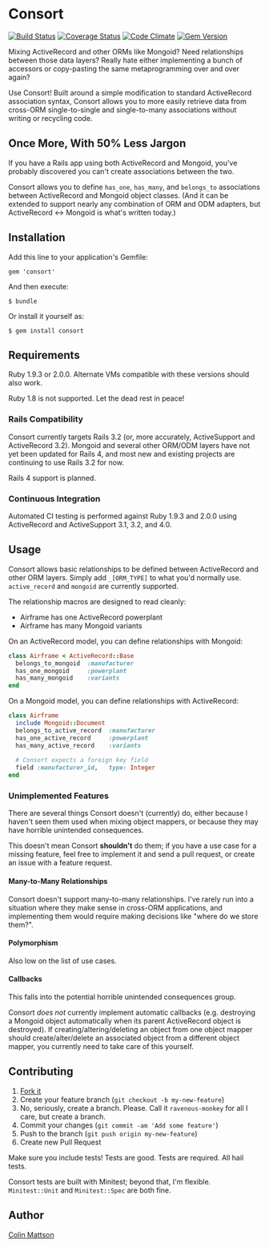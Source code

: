 # Consort

[![Build Status](https://travis-ci.org/cmattson/consort.png?branch=master)](https://travis-ci.org/cmattson/consort)
[![Coverage Status](https://coveralls.io/repos/cmattson/consort/badge.png)](https://coveralls.io/r/cmattson/consort)
[![Code Climate](https://codeclimate.com/github/cmattson/consort.png)](https://codeclimate.com/github/cmattson/consort)
[![Gem Version](https://badge.fury.io/rb/consort.png)](http://badge.fury.io/rb/consort)

Mixing ActiveRecord and other ORMs like Mongoid? Need relationships between those data layers? Really hate either implementing a bunch of accessors or copy-pasting the same metaprogramming over and over again?

Use Consort! Built around a simple modification to standard ActiveRecord association syntax, Consort allows you to more easily retrieve data from cross-ORM single-to-single and single-to-many associations without writing or recycling code.

## Once More, With 50% Less Jargon

If you have a Rails app using both ActiveRecord and Mongoid, you've probably discovered you can't create associations between the two.

Consort allows you to define `has_one`, `has_many`, and `belongs_to` associations between ActiveRecord and Mongoid object classes. (And it can be extended to support nearly any combination of ORM and ODM adapters, but ActiveRecord <-> Mongoid is what's written today.)

## Installation

Add this line to your application's Gemfile:

    gem 'consort'

And then execute:

    $ bundle

Or install it yourself as:

    $ gem install consort

## Requirements

Ruby 1.9.3 or 2.0.0. Alternate VMs compatible with these versions should also work.

Ruby 1.8 is not supported. Let the dead rest in peace!

### Rails Compatibility

Consort currently targets Rails 3.2 (or, more accurately, ActiveSupport and ActiveRecord 3.2). Mongoid and several other ORM/ODM layers have not yet been updated for Rails 4, and most new and existing projects are continuing to use Rails 3.2 for now.

Rails 4 support is planned.

### Continuous Integration

Automated CI testing is performed against Ruby 1.9.3 and 2.0.0 using ActiveRecord and ActiveSupport 3.1, 3.2, and 4.0. 

## Usage

Consort allows basic relationships to be defined between ActiveRecord and other ORM layers. Simply add `_[ORM_TYPE]` to what you'd normally use. `active_record` and `mongoid` are currently supported.

The relationship macros are designed to read cleanly:

* Airframe has one ActiveRecord powerplant
* Airframe has many Mongoid variants

On an ActiveRecord model, you can define relationships with Mongoid:

```ruby
class Airframe < ActiveRecord::Base
  belongs_to_mongoid  :manufacturer
  has_one_mongoid     :powerplant
  has_many_mongoid    :variants
end
```

On a Mongoid model, you can define relationships with ActiveRecord:

```ruby
class Airframe
  include Mongoid::Document
  belongs_to_active_record  :manufacturer
  has_one_active_record     :powerplant
  has_many_active_record    :variants
  
  # Consort expects a foreign key field
  field :manufacturer_id,   type: Integer
end
```

### Unimplemented Features
There are several things Consort doesn't (currently) do, either because I haven't
seen them used when mixing object mappers, or because they may have horrible
unintended consequences.

This doesn't mean Consort **shouldn't** do them; if you have a use case for a
missing feature, feel free to implement it and send a pull request, or create an
issue with a feature request.

#### Many-to-Many Relationships
Consort doesn't support many-to-many relationships. I've rarely run into a
situation where they make sense in cross-ORM applications, and implementing them
would require making decisions like "where do we store them?". 

#### Polymorphism
Also low on the list of use cases. 

#### Callbacks
This falls into the potential horrible unintended consequences group.

Consort *does not* currently implement automatic callbacks (e.g. destroying a
Mongoid object automatically when its parent ActiveRecord object is destroyed). If
creating/altering/deleting an object from one object mapper should
create/alter/delete an associated object from a different object mapper, you
currently need to take care of this yourself.

## Contributing

1. [Fork it](https://github.com/cmattson/consort/fork)
2. Create your feature branch (`git checkout -b my-new-feature`)
3. No, seriously, create a branch. Please. Call it `ravenous-monkey` for all I care, but create a branch.
4. Commit your changes (`git commit -am 'Add some feature'`)
5. Push to the branch (`git push origin my-new-feature`)
6. Create new Pull Request

Make sure you include tests! Tests are good. Tests are required. All hail tests. 

Consort tests are built with Minitest; beyond that, I'm flexible. `Minitest::Unit` and `Minitest::Spec` are both fine.


## Author

[Colin Mattson](https://github.com/cmattson)